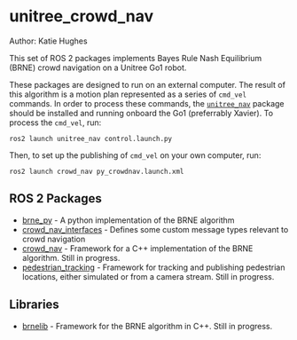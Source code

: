 # unitree_crowd_nav
Author: Katie Hughes

This set of ROS 2 packages implements Bayes Rule Nash Equilibrium (BRNE) crowd navigation on a Unitree Go1 robot.

These packages are designed to run on an external computer. The result of this algorithm is a motion plan represented as a series of `cmd_vel` commands. In order to process these commands, the [`unitree_nav`](https://github.com/ngmor/unitree_nav) package should be installed and running onboard the Go1 (preferrably Xavier). To process the `cmd_vel`, run:
```
ros2 launch unitree_nav control.launch.py
```

Then, to set up the publishing of `cmd_vel` on your own computer, run:
```
ros2 launch crowd_nav py_crowdnav.launch.xml
```

## ROS 2 Packages
- [brne_py](brne_py) - A python implementation of the BRNE algorithm
- [crowd_nav_interfaces](crowd_nav_interfaces) - Defines some custom message types relevant to crowd navigation
- [crowd_nav](crowd_nav) - Framework for a C++ implementation of the BRNE algorithm. Still in progress.
- [pedestrian_tracking](pedestrian_tracking) - Framework for tracking and publishing pedestrian locations, either simulated or from a camera stream. Still in progress.

## Libraries
- [brnelib](brnelib) - Framework for the BRNE algorithm in C++. Still in progress.
